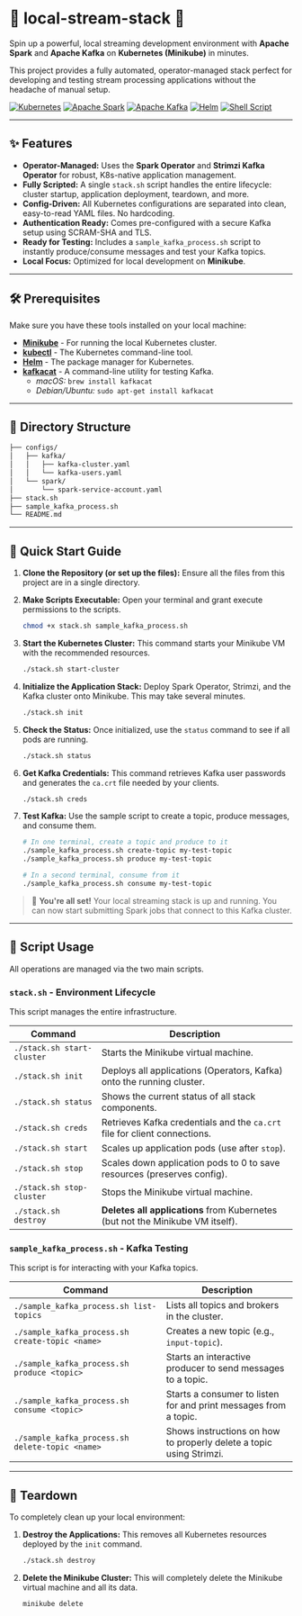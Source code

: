 # 🚀 local-stream-stack 🚀

Spin up a powerful, local streaming development environment with **Apache Spark** and **Apache Kafka** on **Kubernetes (Minikube)** in minutes.

This project provides a fully automated, operator-managed stack perfect for developing and testing stream processing applications without the headache of manual setup.

[![Kubernetes](https://img.shields.io/badge/Kubernetes-326CE5?style=for-the-badge&logo=kubernetes&logoColor=white)]()
[![Apache Spark](https://img.shields.io/badge/Apache%20Spark-E25A1C?style=for-the-badge&logo=apache-spark&logoColor=white)]()
[![Apache Kafka](https://img.shields.io/badge/Apache%20Kafka-231F20?style=for-the-badge&logo=apache-kafka&logoColor=white)]()
[![Helm](https://img.shields.io/badge/Helm-0F1689?style=for-the-badge&logo=helm&logoColor=white)]()
[![Shell Script](https://img.shields.io/badge/Shell_Script-121011?style=for-the-badge&logo=gnu-bash&logoColor=white)]()

---

## ✨ Features

* **Operator-Managed:** Uses the **Spark Operator** and **Strimzi Kafka Operator** for robust, K8s-native application management.
* **Fully Scripted:** A single `stack.sh` script handles the entire lifecycle: cluster startup, application deployment, teardown, and more.
* **Config-Driven:** All Kubernetes configurations are separated into clean, easy-to-read YAML files. No hardcoding.
* **Authentication Ready:** Comes pre-configured with a secure Kafka setup using SCRAM-SHA and TLS.
* **Ready for Testing:** Includes a `sample_kafka_process.sh` script to instantly produce/consume messages and test your Kafka topics.
* **Local Focus:** Optimized for local development on **Minikube**.

---

## 🛠️ Prerequisites

Make sure you have these tools installed on your local machine:

* [**Minikube**](https://minikube.sigs.k8s.io/docs/start/) - For running the local Kubernetes cluster.
* [**kubectl**](https://kubernetes.io/docs/tasks/tools/install-kubectl/) - The Kubernetes command-line tool.
* [**Helm**](https://helm.sh/docs/intro/install/) - The package manager for Kubernetes.
* [**kafkacat**](https://github.com/edenhill/kcat) - A command-line utility for testing Kafka.
    * *macOS:* `brew install kafkacat`
    * *Debian/Ubuntu:* `sudo apt-get install kafkacat`

---

## 📂 Directory Structure

```bash
├── configs/
│   ├── kafka/
│   │   ├── kafka-cluster.yaml
│   │   └── kafka-users.yaml
│   └── spark/
│       └── spark-service-account.yaml
├── stack.sh
├── sample_kafka_process.sh
└── README.md
```
---

## 🚀 Quick Start Guide

1.  **Clone the Repository (or set up the files):**
    Ensure all the files from this project are in a single directory.

2.  **Make Scripts Executable:**
    Open your terminal and grant execute permissions to the scripts.
    ```bash
    chmod +x stack.sh sample_kafka_process.sh
    ```

3.  **Start the Kubernetes Cluster:**
    This command starts your Minikube VM with the recommended resources.
    ```bash
    ./stack.sh start-cluster
    ```

4.  **Initialize the Application Stack:**
    Deploy Spark Operator, Strimzi, and the Kafka cluster onto Minikube. This may take several minutes.
    ```bash
    ./stack.sh init
    ```

5.  **Check the Status:**
    Once initialized, use the `status` command to see if all pods are running.
    ```bash
    ./stack.sh status
    ```

6.  **Get Kafka Credentials:**
    This command retrieves Kafka user passwords and generates the `ca.crt` file needed by your clients.
    ```bash
    ./stack.sh creds
    ```

7.  **Test Kafka:**
    Use the sample script to create a topic, produce messages, and consume them.
    ```bash
    # In one terminal, create a topic and produce to it
    ./sample_kafka_process.sh create-topic my-test-topic
    ./sample_kafka_process.sh produce my-test-topic

    # In a second terminal, consume from it
    ./sample_kafka_process.sh consume my-test-topic
    ```

> 🎉 **You're all set!** Your local streaming stack is up and running. You can now start submitting Spark jobs that connect to this Kafka cluster.

---

## 🤖 Script Usage

All operations are managed via the two main scripts.

### `stack.sh` - Environment Lifecycle

This script manages the entire infrastructure.

| Command                     | Description                                                                    |
| --------------------------- | ------------------------------------------------------------------------------ |
| `./stack.sh start-cluster`  | Starts the Minikube virtual machine.                                           |
| `./stack.sh init`           | Deploys all applications (Operators, Kafka) onto the running cluster.          |
| `./stack.sh status`         | Shows the current status of all stack components.                              |
| `./stack.sh creds`          | Retrieves Kafka credentials and the `ca.crt` file for client connections.      |
| `./stack.sh start`          | Scales up application pods (use after `stop`).                                 |
| `./stack.sh stop`           | Scales down application pods to 0 to save resources (preserves config).        |
| `./stack.sh stop-cluster`   | Stops the Minikube virtual machine.                                            |
| `./stack.sh destroy`        | **Deletes all applications** from Kubernetes (but not the Minikube VM itself). |

### `sample_kafka_process.sh` - Kafka Testing

This script is for interacting with your Kafka topics.

| Command                           | Description                                                                    |
| --------------------------------- | ------------------------------------------------------------------------------ |
| `./sample_kafka_process.sh list-topics` | Lists all topics and brokers in the cluster.                                   |
| `./sample_kafka_process.sh create-topic <name>` | Creates a new topic (e.g., `input-topic`).                                       |
| `./sample_kafka_process.sh produce <topic>` | Starts an interactive producer to send messages to a topic.                    |
| `./sample_kafka_process.sh consume <topic>` | Starts a consumer to listen for and print messages from a topic.               |
| `./sample_kafka_process.sh delete-topic <name>` | Shows instructions on how to properly delete a topic using Strimzi.            |

---

## 🧹 Teardown

To completely clean up your local environment:

1.  **Destroy the Applications:**
    This removes all Kubernetes resources deployed by the `init` command.
    ```bash
    ./stack.sh destroy
    ```

2.  **Delete the Minikube Cluster:**
    This will completely delete the Minikube virtual machine and all its data.
    ```bash
    minikube delete
    ```
